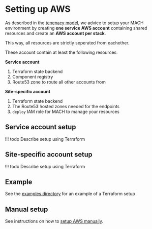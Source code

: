 # Setting up AWS

As described in the [tenenacy model](../guidance/tenancy.md#aws-tenancy), we advice to setup your MACH environment by creating **one service AWS account** containing shared resources and create an **AWS account per stack**.

This way, all resources are strictly seperated from eachother.

These account contain at least the following resources:

**Service account**

1. Terraform state backend
2. Component registry
3. Route53 zone to route all other accounts from

**Site-specific account**

1. Terraform state backend
2. The Route53 hosted zones needed for the endpoints
3. `deploy` IAM role for MACH to manage your resources


## Service account setup

!!! todo
    Describe setup using Terraform

## Site-specific account setup

!!! todo
    Describe setup using Terraform

## Example

See the [examples directory](https://github.com/labd/mach-composer/tree/master/examples/aws/infra/) for an example of a Terraform setup

## Manual setup

See instructions on how to [setup AWS manually](./aws_manual.md).